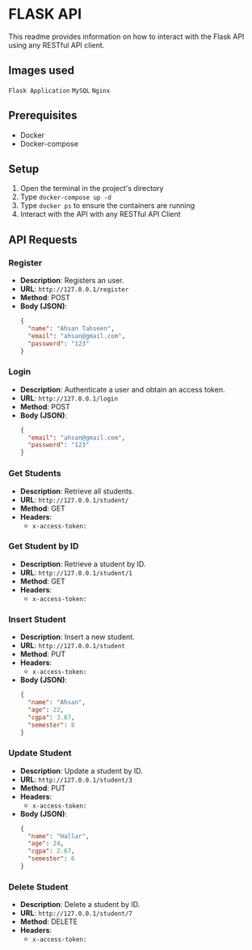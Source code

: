 # FLASK API

This readme provides information on how to interact with the Flask API using any RESTful API client.

## Images used
```Flask Application```
```MySQL```
```Nginx```


## Prerequisites

- Docker
- Docker-compose

## Setup

1. Open the terminal in the project's directory
2. Type ```docker-compose up -d```
3. Type ```docker ps``` to ensure the containers are running
4. Interact with the API with any RESTful API Client

## API Requests

### Register

- **Description**: Registers an user.
- **URL**: `http://127.0.0.1/register`
- **Method**: POST
- **Body (JSON)**:
  ```json
  {
    "name": "Ahsan Tahseen",
    "email": "ahsan@gmail.com",
    "password": "123"
  }


### Login

- **Description**: Authenticate a user and obtain an access token.
- **URL**: `http://127.0.0.1/login`
- **Method**: POST
- **Body (JSON)**:
  ```json
  {
    "email": "ahsan@gmail.com",
    "password": "123"
  }

### Get Students

- **Description**: Retrieve all students.
- **URL**: `http://127.0.0.1/student/`
- **Method**: GET
- **Headers**:
  - `x-access-token: `


### Get Student by ID

- **Description**: Retrieve a student by ID.
- **URL**: `http://127.0.0.1/student/1`
- **Method**: GET
- **Headers**:
  - `x-access-token: `

### Insert Student

- **Description**: Insert a new student.
- **URL**: `http://127.0.0.1/student`
- **Method**: PUT
- **Headers**:
  - `x-access-token: `
- **Body (JSON)**:
  ```json
  {
    "name": "Ahsan",
    "age": 22,
    "cgpa": 3.67,
    "semester": 8
  }

### Update Student

- **Description**: Update a student by ID.
- **URL**: `http://127.0.0.1/student/3`
- **Method**: PUT
- **Headers**:
  - `x-access-token: `
- **Body (JSON)**:
  ```json
  {
    "name": "Hallar",
    "age": 24,
    "cgpa": 2.67,
    "semester": 6
  }

### Delete Student

- **Description**: Delete a student by ID.
- **URL**: `http://127.0.0.1/student/7`
- **Method**: DELETE
- **Headers**:
  - `x-access-token: `
